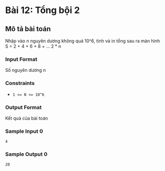 # Bài 12: Tổng bội 2

## Mô tả bài toán
Nhập vào n nguyên dương không quá 10^6, tính và in tổng sau ra màn hình S = 2 + 4 + 6 + 8 + ... 2 * n

### Input Format
Số nguyên dương n

### Constraints
- `1 <= N <= 10^6`

### Output Format
Kết quả của bài toán

### Sample Input 0
```
4
```
### Sample Output 0
```
20
```